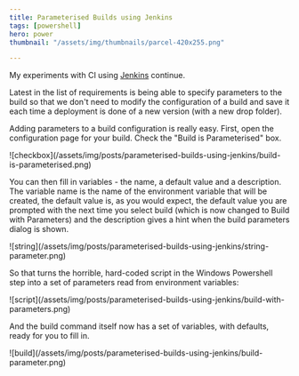 ```yaml
---
title: Parameterised Builds using Jenkins
tags: [powershell]
hero: power
thumbnail: "/assets/img/thumbnails/parcel-420x255.png"

---
```


My experiments with CI using [Jenkins](https://jenkins-ci.org/) continue.

Latest in the list of requirements is being able to specify parameters to the build
so that we don't need to modify the configuration of a build and save it each time
a deployment is done of a new version (with a new drop folder).

Adding parameters to a build configuration is really easy. First, open the
configuration page for your build. Check the "Build is Parameterised" box.

![checkbox]\(/assets/img/posts/parameterised-builds-using-jenkins/build-is-parameterised.png)

You can then fill in variables - the name, a default value and a description. The
variable name is the name of the environment variable that will be created, the
default value is, as you would expect, the default value you are prompted with the
next time you select build (which is now changed to Build with Parameters) and the
description gives a hint when the build parameters dialog is shown.

![string]\(/assets/img/posts/parameterised-builds-using-jenkins/string-parameter.png)

So that turns the horrible, hard-coded script in the Windows Powershell step into a
set of parameters read from environment variables:

![script]\(/assets/img/posts/parameterised-builds-using-jenkins/build-with-parameters.png)

And the build command itself now has a set of variables, with defaults, ready for
you to fill in.

![build]\(/assets/img/posts/parameterised-builds-using-jenkins/build-parameter.png)
